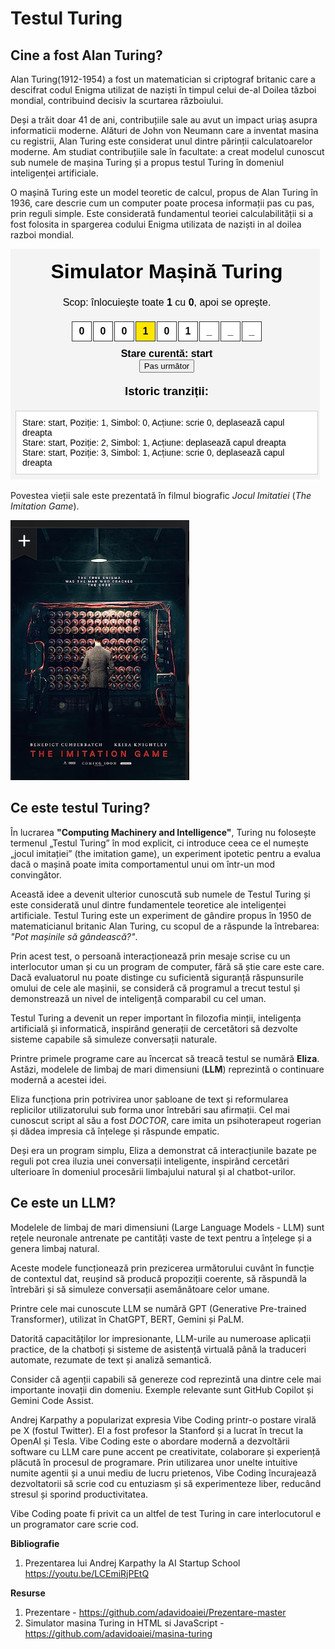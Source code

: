 # Testul Turing

## Cine a fost Alan Turing?

Alan Turing(1912-1954) a fost un matematician si criptograf britanic care a descifrat codul Enigma utilizat de naziști în timpul celui de-al Doilea tăzboi mondial, contribuind decisiv la scurtarea războiului. 

Deși a trăit doar 41 de ani, contribuțiile sale au avut un impact uriaș asupra informaticii moderne. Alături de John von Neumann care a inventat masina cu registrii, Alan Turing este considerat unul dintre părinții calculatoarelor moderne. Am studiat contribuțiile sale în facultate: a creat modelul cunoscut sub numele de mașina Turing și a propus testul Turing în domeniul inteligenței artificiale.

O mașină Turing este un model teoretic de calcul, propus de Alan Turing în 1936, care descrie cum un computer poate procesa informații pas cu pas, prin reguli simple. Este considerată fundamentul teoriei calculabilității si a fost folosita in spargerea codului Enigma utilizata de naziști in al doilea razboi mondial.

![Imitation](https://github.com/adavidoaiei/Prezentare-master/raw/main/masina-turing.png)

Povestea vieții sale este prezentată în filmul biografic *Jocul Imitatiei* (*The Imitation Game*).

![Imitation](https://github.com/adavidoaiei/Prezentare-master/raw/main/immitation.png)
## Ce este testul Turing?

În lucrarea **"Computing Machinery and Intelligence"**, Turing nu folosește termenul „Testul Turing” în mod explicit, ci introduce ceea ce el numește „jocul imitației” (the imitation game), un experiment ipotetic pentru a evalua dacă o mașină poate imita comportamentul unui om într-un mod convingător.

Această idee a devenit ulterior cunoscută sub numele de Testul Turing și este considerată unul dintre fundamentele teoretice ale inteligenței artificiale.
Testul Turing este un experiment de gândire propus în 1950 de matematicianul britanic Alan Turing, cu scopul de a răspunde la întrebarea: *"Pot mașinile să gândească?"*.  

Prin acest test, o persoană interacționează prin mesaje scrise cu un interlocutor uman și cu un program de computer, fără să știe care este care. Dacă evaluatorul nu poate distinge cu suficientă siguranță răspunsurile omului de cele ale mașinii, se consideră că programul a trecut testul și demonstrează un nivel de inteligență comparabil cu cel uman.  

Testul Turing a devenit un reper important în filozofia minții, inteligența artificială și informatică, inspirând generații de cercetători să dezvolte sisteme capabile să simuleze conversații naturale.

Printre primele programe care au încercat să treacă testul se numără **Eliza**. Astăzi, modelele de limbaj de mari dimensiuni (**LLM**) reprezintă o continuare modernă a acestei idei.

Eliza funcționa prin potrivirea unor șabloane de text și reformularea replicilor utilizatorului sub forma unor întrebări sau afirmații. Cel mai cunoscut script al său a fost *DOCTOR*, care imita un psihoterapeut rogerian și dădea impresia că înțelege și răspunde empatic.  

Deși era un program simplu, Eliza a demonstrat că interacțiunile bazate pe reguli pot crea iluzia unei conversații inteligente, inspirând cercetări ulterioare în domeniul procesării limbajului natural și al chatbot-urilor.

## Ce este un LLM?

Modelele de limbaj de mari dimensiuni (Large Language Models - LLM) sunt rețele neuronale antrenate pe cantități vaste de text pentru a înțelege și a genera limbaj natural.

Aceste modele funcționează prin prezicerea următorului cuvânt în funcție de contextul dat, reușind să producă propoziții coerente, să răspundă la întrebări și să simuleze conversații asemănătoare celor umane.

Printre cele mai cunoscute LLM se numără GPT (Generative Pre-trained Transformer), utilizat în ChatGPT, BERT, Gemini și PaLM.

Datorită capacităților lor impresionante, LLM-urile au numeroase aplicații practice, de la chatboți și sisteme de asistență virtuală până la traduceri automate, rezumate de text și analiză semantică.

Consider că agenții capabili să genereze cod reprezintă una dintre cele mai importante inovații din domeniu. Exemple relevante sunt GitHub Copilot și Gemini Code Assist.

Andrej Karpathy a popularizat expresia Vibe Coding printr-o postare virală pe X (fostul Twitter). El a fost profesor la Stanford și a lucrat în trecut la OpenAI și Tesla. Vibe Coding este o abordare modernă a dezvoltării software cu LLM care pune accent pe creativitate, colaborare și experiență plăcută în procesul de programare. Prin utilizarea unor unelte intuitive numite agentii și a unui mediu de lucru prietenos, Vibe Coding încurajează dezvoltatorii să scrie cod cu entuziasm și să experimenteze liber, reducând stresul și sporind productivitatea.

Vibe Coding  poate fi privit ca un altfel de test Turing in care interlocutorul e un programator care scrie cod.

**Bibliografie**

1. Prezentarea lui Andrej Karpathy la AI Startup School https://youtu.be/LCEmiRjPEtQ

**Resurse**
1. Prezentare - https://github.com/adavidoaiei/Prezentare-master
2. Simulator masina Turing in HTML si JavaScript - https://github.com/adavidoaiei/masina-turing

